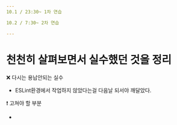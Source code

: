 ```yaml
---
10.1 / 23:30~ 1차 연습

10.2 / 7:30~ 2차 연습

---
```


# 천천히 살펴보면서 실수했던 것을 정리

❌ 다시는 용납안되는 실수

- ESLint환경에서 작업하지 않았다는걸 다음날 되서야 깨달았다.

❗️ 고쳐야 할 부분

-
